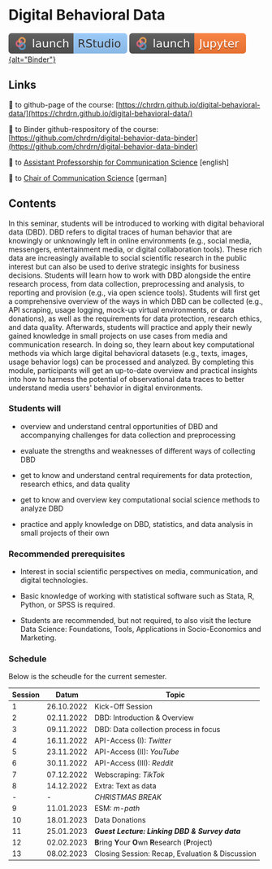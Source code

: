 # Digital Behavioral Data
[![Binder RStudio](https://raw.githubusercontent.com/chrdrn/digital-behavioral-data/main/img/badge_binder-rstudio.svg)](https://mybinder.org/v2/gh/chrdrn/digital-behavior-data-binder/HEAD?urlpath=rstudio)
[![Binder Jupyter](https://raw.githubusercontent.com/chrdrn/digital-behavioral-data/main/img/badge-binder_jupyter.svg){alt="Binder"}](https://mybinder.org/v2/gh/chrdrn/digital-behavior-data-binder/HEAD)

## Links

🔗 to github-page of the course: [https://chrdrn.github.io/digital-behavioral-data/](https://chrdrn.github.io/digital-behavioral-data/) 

🔗 to Binder github-respository of the course: [https://github.com/chrdrn/digital-behavior-data-binder](https://github.com/chrdrn/digital-behavior-data-binder) 

🔗 to [Assistant Professorship for Communication Science](https://www.communicationscience.rw.fau.de/) [english]

🔗 to [Chair of Communication Science](https://www.kowi.rw.fau.de/) [german]



## Contents

In this seminar, students will be introduced to working with digital behavioral data (DBD). DBD refers to digital traces of human behavior that are knowingly or unknowingly left in online environments (e.g., social media, messengers, entertainment media, or digital collaboration tools). These rich data are increasingly available to social scientific research in the public interest but can also be used to derive strategic insights for business decisions. Students will learn how to work with DBD alongside the entire research process, from data collection, preprocessing and analysis, to reporting and provision (e.g., via open science tools). Students will first get a comprehensive overview of the ways in which DBD can be collected (e.g., API scraping, usage logging, mock-up virtual environments, or data donations), as well as the requirements for data protection, research ethics, and data quality. Afterwards, students will practice and apply their newly gained knowledge in small projects on use cases from media and communication research. In doing so, they learn about key computational methods via which large digital behavioral datasets (e.g., texts, images, usage behavior logs) can be processed and analyzed. By completing this module, participants will get an up-to-date overview and practical insights into how to harness the potential of observational data traces to better understand media users' behavior in digital environments.

### Students will

-   overview and understand central opportunities of DBD and accompanying challenges for data collection and preprocessing

-   evaluate the strengths and weaknesses of different ways of collecting DBD

-   get to know and understand central requirements for data protection, research ethics, and data quality

-   get to know and overview key computational social science methods to analyze DBD

-   practice and apply knowledge on DBD, statistics, and data analysis in small projects of their own

### Recommended prerequisites

-   Interest in social scientific perspectives on media, communication, and digital technologies.

-   Basic knowledge of working with statistical software such as Stata, R, Python, or SPSS is required.

-   Students are recommended, but not required, to also visit the lecture Data Science: Foundations, Tools, Applications in Socio-Economics and Marketing.

### Schedule

Below is the scheudle for the current semester.

| Session         | Datum                    | Topic                                           |
|-----------------|--------------------------|-------------------------------------------------|
| 1 | 26.10.2022 | Kick-Off Session                  |
| 2               | 02.11.2022               | DBD: Introduction & Overview                    |
| 3               | 09.11.2022               | DBD: Data collection process in focus           |
| 4               | 16.11.2022               | API-Access (I): *Twitter*                       |
| 5               | 23.11.2022               | API-Access (II): *YouTube*                      |
| 6               | 30.11.2022               | API-Access (III): *Reddit*                      |
| 7               | 07.12.2022               | Webscraping: *TikTok*                           |
| 8               | 14.12.2022               | Extra: Text as data                             |
| \-              | \-                       | *CHRISTMAS BREAK*                               |
| 9               | 11.01.2023               | ESM: *m-path*                                   |
| 10              | 18.01.2023               | Data Donations                                  |
| 11              | 25.01.2023               | ***Guest Lecture: Linking DBD & Survey data***  |
| 12              | 02.02.2023               | **B**ring **Y**our **O**wn **R**esearch (**P**roject) |
| 13              | 08.02.2023               | Closing Session: Recap, Evaluation & Discussion |


